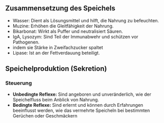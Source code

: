 ## Zusammensetzung des Speichels
- Wasser: Dient als Lösungsmittel und hilft, die Nahrung zu befeuchten.
- Muzine: Erhöhen die Gleitfähigkeit der Nahrung.
- Bikarbonat: Wirkt als Puffer und neutralisiert Säuren.
- IgA, Lysozym: Sind Teil der Immunabwehr und schützen vor Pathogenen.
- indem sie Stärke in Zweifachzucker spaltet
- Lipase: Ist an der Fettverdauung beteiligt.
## Speichelproduktion (Sekretion)
### Steuerung
- **Unbedingte Reflexe:** Sind angeboren und unveränderlich, wie der Speichelfluss beim Anblick von Nahrung.
- **Bedingte Reflexe:** Sind erlernt und können durch Erfahrungen beeinflusst werden, wie das vermehrte Speicheln bei bestimmten Gerüchen oder Geschmäckern